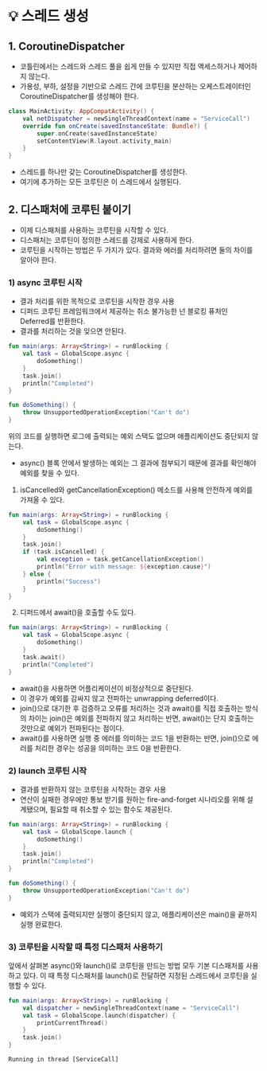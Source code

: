 # :bulb: 스레드 생성

## 1. CoroutineDispatcher
- 코틀린에서는 스레드와 스레드 풀을 쉽게 만들 수 있지만 직접 액세스하거나 제어하지 않는다.
- 가용성, 부하, 설정을 기반으로 스레드 간에 코루틴을 분산하는 오케스트레이터인 CoroutineDispatcher를 생성해야 한다.

```kotlin
class MainActivity: AppCompatActivity() {
    val netDispatcher = newSingleThreadContext(name = "ServiceCall")
    override fun onCreate(savedInstanceState: Bundle?) {
        super.onCreate(savedInstanceState)
        setContentView(R.layout.activity_main)
    }
}
```
- 스레드를 하나만 갖는 CoroutineDispatcher를 생성한다.
- 여기에 추가하는 모든 코루틴은 이 스레드에서 실행된다.

## 2. 디스패처에 코루틴 붙이기
- 이제 디스패처를 사용하는 코루틴을 시작할 수 있다.
- 디스패처는 코루틴이 정의한 스레드를 강제로 사용하게 한다.
- 코루틴을 시작하는 방법은 두 가지가 있다. 결과와 에러를 처리하려면 둘의 차이를 알아야 한다.

### 1) async 코루틴 시작
- 결과 처리를 위한 목적으로 코루틴을 시작한 경우 사용
- 디퍼드 코루틴 프레임워크에서 제공하는 취소 불가능한 넌 블로킹 퓨처인 Deferred<T>를 반환한다.
- 결과를 처리하는 것을 잊으면 안된다.

```kotlin
fun main(args: Array<String>) = runBlocking {
    val task = GlobalScope.async {
        doSomething()
    }
    task.join()
    println("Completed")
}

fun doSomething() {
    throw UnsupportedOperationException("Can't do")
}
```

위의 코드를 실행하면 로그에 출력되는 예외 스택도 없으며 애플리케이션도 중단되지 않는다.
- async() 블록 안에서 발생하는 예외는 그 결과에 첨부되기 때문에 결과를 확인해야 예외를 찾을 수 있다.

1. isCancelled와 getCancellationException() 메소드를 사용해 안전하게 예외를 가져올 수 있다.

```kotlin
fun main(args: Array<String>) = runBlocking {
    val task = GlobalScope.async {
        doSomething()
    }
    task.join()
    if (task.isCancelled) {
        val exception = task.getCancellationException()
        println("Error with message: ${exception.cause}")
    } else {
        println("Success")
    }
}
```

2. 디퍼드에서 await()을 호출할 수도 있다.
```kotlin
fun main(args: Array<String>) = runBlocking {
    val task = GlobalScope.async {
        doSomething()
    }
    task.await()
    println("Completed")
}
```
- await()을 사용하면 어플리케이션이 비정상적으로 중단된다.
- 이 경우가 예외를 감싸지 않고 전파하는 unwrapping deferred이다.
- join()으로 대기한 후 검증하고 오류를 처리하는 것과 await()를 직접 호출하는 방식의 차이는 join()은 예외를 전파하지 않고 처리하는 반면, await()는 단지 호출하는 것만으로 예외가 전파된다는 점이다.
- await()를 사용하면 실행 중 에러를 의미하는 코드 1을 반환하는 반면, join()으로 에러를 처리한 경우는 성공을 의미하는 코드 0을 반환한다.

### 2) launch 코루틴 시작
- 결과를 반환하지 않는 코루틴을 시작하는 경우 사용
- 연산이 실패한 경우에만 통보 받기를 원하는 fire-and-forget 시나리오를 위해 설계됐으며, 필요할 때 취소할 수 있는 함수도 제공된다.

```kotlin
fun main(args: Array<String>) = runBlocking {
    val task = GlobalScope.launch {
        doSomething()
    }
    task.join()
    println("Completed")
}

fun doSomething() {
    throw UnsupportedOperationException("Can't do")
}
```

- 예외가 스택에 출력되지만 실행이 중단되지 않고, 애플리케이션은 main()을 끝까지 실행 완료한다.

### 3) 코루틴을 시작할 때 특정 디스패처 사용하기
앞에서 살펴본 async()와 launch()로 코루틴을 만드는 방법 모두 기본 디스패처를 사용하고 있다. 이 때 특정 디스패처를 launch()로 전달하면 지정된 스레드에서 코루틴을 실행할 수 있다.

```kotlin
fun main(args: Array<String>) = runBlocking {
    val dispatcher = newSingleThreadContext(name = "ServiceCall")
    val task = GlobalScope.launch(dispatcher) {
        printCurrentThread()
    }
    task.join()
}
```
```
Running in thread [ServiceCall]
```
